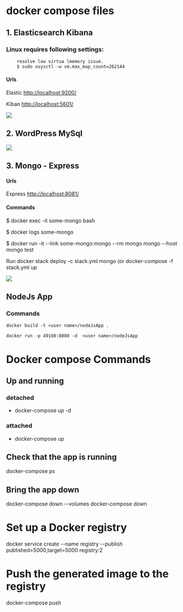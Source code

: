 # docker  compose files
## 1. Elasticsearch Kibana
### Linux requires following settings:
```
    resolve low virtua lmemory issue.
    $ sudo osysctl -w vm.max_map_count=262144
``` 
#### Urls
Elastic [http://localhost:9200/](http://localhost:9200/)

Kiban   [http://localhost:5601/](http://localhost:5601/)

[<img src="https://github.com/play-with-docker/stacks/raw/cff22438cb4195ace27f9b15784bbb497047afa7/assets/images/button.png">](https://labs.play-with-docker.com/?stack=https://raw.githubusercontent.com/hasmukhlalpatel/docker/master/elasticsearch-kibana/docker-compose-hub.yml)

## 2. WordPress MySql

[<img src="https://github.com/play-with-docker/stacks/raw/cff22438cb4195ace27f9b15784bbb497047afa7/assets/images/button.png">](https://labs.play-with-docker.com/?stack=https://raw.githubusercontent.com/hasmukhlalpatel/docker/master/WordPress/docker-compose.yml)

## 3. Mongo - Express

#### Urls
Express [http://localhost:8081/](http://localhost:8081/)
#### Commands
$ docker exec -it some-mongo bash

$ docker logs some-mongo

$ docker run -it --link some-mongo:mongo --rm mongo mongo --host mongo test

Run docker stack deploy -c stack.yml mongo (or docker-compose -f stack.yml up

[<img src="https://github.com/play-with-docker/stacks/raw/cff22438cb4195ace27f9b15784bbb497047afa7/assets/images/button.png">](https://labs.play-with-docker.com/?stack=https://raw.githubusercontent.com/hasmukhlalpatel/docker/master/mongo-express/stack.yml)

## NodeJs App
### Commands
```
docker build -t <user name>/nodeJsApp .

docker run -p 49160:8080 -d  <user name>/nodeJsApp
```
# Docker compose Commands
## Up and running
  ### detached
  - docker-compose up -d
  ### attached
  - docker-compose up 
## Check that the app is running 
docker-compose ps
## Bring the app down
docker-compose down --volumes
docker-compose down

# Set up a Docker registry
docker service create --name registry --publish published=5000,target=5000 registry:2

# Push the generated image to the registry
docker-compose push

